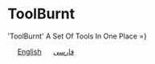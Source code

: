# ToolBurnt
'ToolBurnt' A Set Of Tools In One Place =}

&nbsp; &nbsp; &nbsp;[English](https://github.com/MasterBurnt/ToolBurnt/wiki/English) &nbsp; &nbsp; &nbsp;[فارسی](https://github.com/MasterBurnt/ToolBurnt/wiki/Persian-home-page) 
